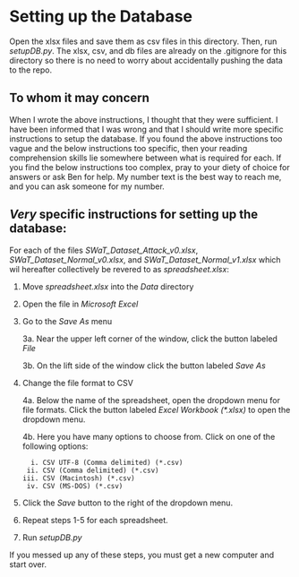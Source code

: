 # Setting up the Database
Open the xlsx files and save them as csv files in this directory. Then, run _setupDB.py_. The xlsx, csv, and db files
are already on the .gitignore for this directory so there is no need to worry about accidentally pushing the data
to the repo.

## To whom it may concern 
When I wrote the above instructions, I thought that they were sufficient. I have been informed that I was wrong and 
that I should write more specific instructions to setup the database. If you found the above instructions too vague
and the below instructions too specific, then your reading comprehension skills lie somewhere between what is required
for each.
If you find the below instructions too complex, pray to your diety of choice for answers or ask Ben for help. 
My number text is the best way to reach me, and you can ask someone for my number.

## _**Very**_ specific instructions for setting up the database:
For each of the files _SWaT_Dataset_Attack_v0.xlsx_, _SWaT_Dataset_Normal_v0.xlsx_, and _SWaT_Dataset_Normal_v1.xlsx_
which wil hereafter collectively be revered to as _spreadsheet.xlsx_:

1. Move _spreadsheet.xlsx_ into the _Data_ directory
2. Open the file in _Microsoft Excel_
3. Go to the _Save As_ menu

    3a. Near the upper left corner of the window, click the button labeled _File_

    3b. On the lift side of the window click the button labeled _Save As_
4. Change the file format to CSV

    4a. Below the name of the spreadsheet, open the dropdown menu for file formats. Click the button labeled 
_Excel Workbook (*.xlsx)_ to open the dropdown menu.

    4b. Here you have many options to choose from. Click on one of the following options:

         i. CSV UTF-8 (Comma delimited) (*.csv)
        ii. CSV (Comma delimited) (*.csv)
       iii. CSV (Macintosh) (*.csv)
        iv. CSV (MS-DOS) (*.csv)
5. Click the _Save_ button to the right of the dropdown menu.
6. Repeat steps 1-5 for each spreadsheet.
7. Run _setupDB.py_

If you messed up any of these steps, you must get a new computer and start over.